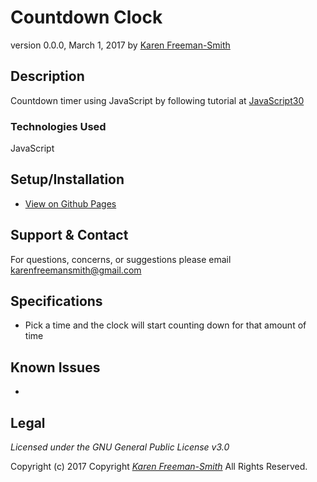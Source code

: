# Countdown Clock
version 0.0.0, March 1, 2017
by [Karen Freeman-Smith](https://karenfreemansmith.github.io)

## Description
  Countdown timer using JavaScript by following tutorial at [JavaScript30](https://github.com/wesbos/JavaScript30)

### Technologies Used
JavaScript

## Setup/Installation
* [View on Github Pages](https://karenfreemansmith.github.io/JS30-Day29-CountDownTimer/)

## Support & Contact
For questions, concerns, or suggestions please email karenfreemansmith@gmail.com

## Specifications
* Pick a time and the clock will start counting down for that amount of time

## Known Issues
*

## Legal
*Licensed under the GNU General Public License v3.0*

Copyright (c) 2017 Copyright _[Karen Freeman-Smith](https://karenfreemansmith.github.io)_ All Rights Reserved.
